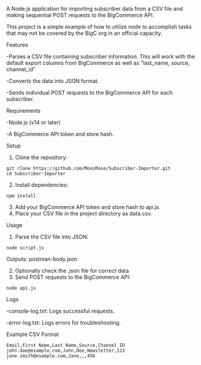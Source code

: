 A Node.js application for importing subscriber data from a CSV file and making sequential POST requests to the BigCommerce API.

This project is a simple example of how to utilize node to accomplish tasks that may not be covered by the BigC org in an official capacity.

Features 

-Parses a CSV file containing subscriber information. This will work with the default export columns from BigCommerce as well as "last_name, source, channel_id"

-Converts the data into JSON format. 

-Sends individual POST requests to the BigCommerce API for each subscriber.

Requirements 

-Node.js (v14 or later) 

-A BigCommerce API token and store hash.

Setup

1. Clone the repository:
```
git clone https://github.com/MoosMase/Subscriber-Importer.git
cd Subscriber-Importer
```
2. Install dependencies:
```
npm install
```
3. Add your BigCommerce API token and store hash to api.js.
4. Place your CSV file in the project directory as data.csv.

Usage

1. Parse the CSV file into JSON:
```
node script.js
```
Outputs: postman-body.json

2. Optionally check the .json file for correct data
3. Send POST requests to the BigCommerce API:
```
node api.js
```
Logs 

-console-log.txt: Logs successful requests. 

-error-log.txt: Logs errors for troubleshooting.

Example CSV Format
```
Email,First Name,Last Name,Source,Channel ID
john.doe@example.com,John,Doe,Newsletter,123
jane.smith@example.com,Jane,,,456
```
